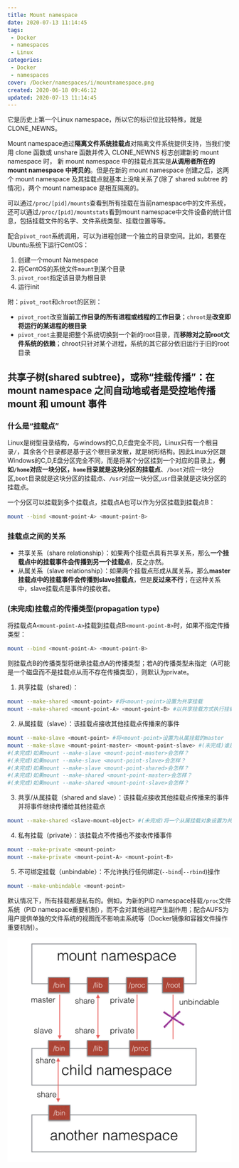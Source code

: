 ```yaml
---
title: Mount namespace
date: 2020-07-13 11:14:45
tags: 
 - Docker
 - namespaces
 - Linux
categories: 
 - Docker
 - namespaces
cover: /Docker/namespaces/i/mountnamespace.png
created: 2020-06-18 09:46:12
updated: 2020-07-13 11:14:45
---
```


它是历史上第一个Linux namespace，所以它的标识位比较特殊，就是CLONE_NEWNS。

Mount namespace通过**隔离文件系统挂载点**对隔离文件系统提供支持，当我们使用 clone 函数或 unshare 函数并传入 CLONE_NEWNS 标志创建新的 mount namespace 时， 新 mount namespace 中的挂载点其实是**从调用者所在的 mount namespace 中拷贝的**。但是在新的 mount namespace 创建之后，这两个 mount namespace 及其挂载点就基本上没啥关系了(除了 shared subtree 的情况)，两个 mount namespace 是相互隔离的。

可以通过`/proc/[pid]/mounts`查看到所有挂载在当前namespace中的文件系统，还可以通过`/proc/[pid]/mountstats`看到mount namespace中文件设备的统计信息，包括挂载文件的名字、文件系统类型、挂载位置等等。

配合`pivot_root`系统调用，可以为进程创建一个独立的目录空间。比如，若要在Ubuntu系统下运行CentOS：

1. 创建一个mount Namespace
2. 将CentOS的系统文件`mount`到某个目录
3. `pivot_root`指定该目录为根目录
4. 运行init

附：`pivot_root`和`chroot`的区别：

* `pivot_root`改变**当前工作目录的所有进程或线程的工作目录**；`chroot`是**改变即将运行的某进程的根目录**
* `pivot_root`主要是把整个系统切换到一个新的root目录，而**移除对之前root文件系统的依赖**；chroot只针对某个进程，系统的其它部分依旧运行于旧的root目录

## 共享子树(shared subtree)，或称“挂载传播”：在 mount namespace 之间自动地或者是受控地传播 mount 和 umount 事件

### 什么是“挂载点”

Linux是树型目录结构，与windows的C,D,E盘完全不同，Linux只有一个根目录`/`，其余各个目录都是基于这个根目录发散，就是树形结构。因此Linux分区跟Windows的C,D,E盘分区完全不同，而是将某个分区挂到一个对应的目录上，**例如`/home`对应一块分区，`home`目录就是这块分区的挂载点**、`/boot`对应一块分区,`boot`目录就是这块分区的挂载点、`/usr`对应一块分区,`usr`目录就是这块分区的挂载点。

一个分区可以挂载到多个挂载点，挂载点A也可以作为分区挂载到挂载点B：

```sh
mount --bind <mount-point-A> <mount-point-B>
```

### 挂载点之间的关系

* 共享关系（share relationship）：如果两个挂载点具有共享关系，那么**一个挂载点中的挂载事件会传播到另一个挂载点**，反之亦然。
* 从属关系（slave relationship）：如果两个挂载点形成从属关系，那么**master挂载点中的挂载事件会传播到slave挂载点**，但是**反过来不行**；在这种关系中，slave挂载点是事件的接收者。

### (未完成)挂载点的传播类型(propagation type)

将挂载点A`<mount-point-A>`挂载到挂载点B`<mount-point-B>`时，如果不指定传播类型：

```sh
mount --bind <mount-point-A> <mount-point-B>
```

则挂载点B的传播类型将继承挂载点A的传播类型；若A的传播类型未指定（A可能是一个磁盘而不是挂载点从而不存在传播类型），则默认为private。

1. 共享挂载（shared）：
```sh
mount --make-shared <mount-point> #将<mount-point>设置为共享挂载
mount --make-shared <mount-point-A> <mount-point-B> #以共享挂载方式执行挂载操作
```
2. 从属挂载（slave）：该挂载点接收其他挂载点传播来的事件
```sh
mount --make-slave <mount-point> #将<mount-point>设置为从属挂载的master
mount --make-slave <mount-point-master> <mount-point-slave> #(未完成)谁是主谁是从？
#(未完成)如果mount --make-slave <mount-point-master>会怎样？
#(未完成)如果mount --make-slave <mount-point-slave>会怎样？
#(未完成)如果mount --make-slave <mount-point-shared>会怎样？
#(未完成)如果mount --make-shared <mount-point-master>会怎样？
#(未完成)如果mount --make-shared <mount-point-slave>会怎样？
```
3. 共享/从属挂载（shared and slave）：该挂载点接收其他挂载点传播来的事件并将事件继续传播给其他挂载点
```sh
mount --make-shared <slave-mount-object> #(未完成)将一个从属挂载对象设置为共享/从属挂载，可以执行如下命令或者将其移动到一个共享挂载对象下。
```
4. 私有挂载（private）：该挂载点不传播也不接收传播事件
```sh
mount --make-private <mount-point>
mount --make-private <mount-point-A> <mount-point-B>
```
5. 不可绑定挂载（unbindable）：不允许执行任何绑定(`--bind`|`--rbind`)操作
```sh
mount --make-unbindable <mount-point>
```

默认情况下，所有挂载都是私有的。例如，为新的PID namespace挂载`/proc`文件系统（PID namespace重要机制），而不会对其他进程产生副作用；配合AUFS为用户提供单独的文件系统的视图而不影响主系统等（Docker镜像和容器文件操作重要机制）。

![propagation type](i/mountnamespace.png)
